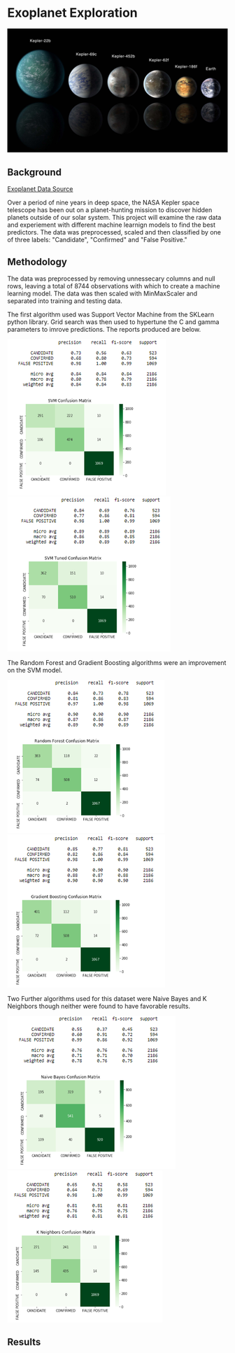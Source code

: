 # Exoplanet Exploration

![exoplanets.jpg](Images/exoplanets.jpg)

## Background

[Exoplanet Data Source](https://www.kaggle.com/nasa/kepler-exoplanet-search-results)

Over a period of nine years in deep space, the NASA Kepler space telescope has been out on a planet-hunting mission to discover hidden planets outside of our solar system. This project will examine the raw data and experiement with different machine learnign models to find the best predictors. The data was preprocessed, scaled and then classified by one of three labels: "Candidate", "Confirmed" and "False Positive."


## Methodology

The data was preprocessed by removing unnessecary columns and null rows, leaving a total of 8744 observations with which to create a machine learning model. The data was then scaled with MinMaxScaler and separated into training and testing data.

The first algorithm used was Support Vector Machine from the SKLearn python library. Grid search was then used to hypertune the C and gamma parameters to imrove predictions. The reports produced are below.

![SVM.PNG](Images/SVM.PNG) ![SVM2.PNG](Images/SVM2.PNG)


The Random Forest and Gradient Boosting algorithms were an improvement on the SVM model.

![RandomForest.PNG](Images/RandomForest.PNG) ![Boosting.PNG](Images/Boosting.PNG)


Two Further algorithms used for this dataset were Naive Bayes and K Neighbors though neither were found to have favorable results.

![NaiveBayes.PNG](Images/NaiveBayes.PNG) ![KNeighbors.PNG](Images/KNeighbors.PNG)


## Results



